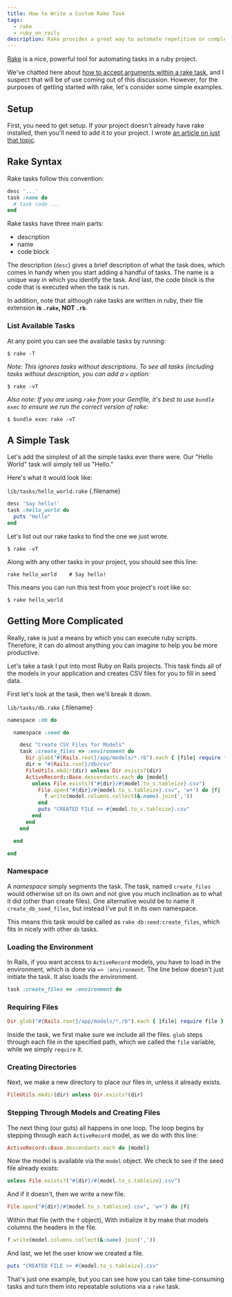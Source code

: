```yaml
---
title: How to Write a Custom Rake Task
tags:
  - rake
  - ruby_on_rails
description: Rake provides a great way to automate repetitive or complex tasks. Here's a look at creating a simple and a more complex task.
---
```


[Rake](https://github.com/ruby/rake) is a nice, powerful tool for automating tasks in a ruby project.

We've chatted here about [how to accept arguments within a rake task](/4-ways-to-pass-arguments-to-a-rake-task.html), and I suspect that will be of use coming out of this discussion. However, for the purposes of getting started with rake, let's consider some simple examples.

## Setup

First, you need to get setup. If your project doesn't already have rake installed, then you'll need to add it to your project. I wrote [an article on just that topic](/add-rake-to-any-project.html).

## Rake Syntax

Rake tasks follow this convention:

```ruby
desc '...'
task :name do
  # task code ...
end
```

Rake tasks have three main parts:

- description
- name
- code block

The description (`desc`) gives a brief description of what the task does, which comes in handy when you start adding a handful of tasks. The name is a unique way in which you identify the task. And last, the code block is the code that is executed when the task is run.

In addition, note that although rake tasks are written in ruby, their file extension **is `.rake`, NOT `.rb`**.

### List Available Tasks

At any point you can see the available tasks by running:

    $ rake -T

_Note: This ignores tasks without descriptions. To see all tasks (including tasks without description, you can add a `v` option:_

    $ rake -vT

_Also note: If you are using `rake` from your Gemfile, it's best to use `bundle exec` to ensure we run the correct version of rake:_

    $ bundle exec rake -vT

## A Simple Task

Let's add the simplest of all the simple tasks ever there were. Our "Hello World" task will simply tell us "Hello."

Here's what it would look like:

`lib/tasks/hello_world.rake` {.filename}

```ruby
desc 'Say hello!'
task :hello_world do
  puts "Hello"
end
```

Let's list out our rake tasks to find the one we just wrote.

    $ rake -vT

Along with any other tasks in your project, you should see this line:

    rake hello_world    # Say hello!

This means you can run this test from your project's root like so:

    $ rake hello_world

## Getting More Complicated

Really, rake is just a means by which you can execute ruby scripts. Therefore, it can do almost anything you can imagine to help you be more productive.

Let's take a task I put into most Ruby on Rails projects. This task finds all of the models in your application and creates CSV files for you to fill in seed data.

First let's look at the task, then we'll break it down.

`lib/tasks/db.rake` {.filename}

```ruby
namespace :db do

  namespace :seed do

    desc "Create CSV Files for Models"
    task :create_files => :environment do
      Dir.glob("#{Rails.root}/app/models/*.rb").each { |file| require file }
      dir = "#{Rails.root}/db/csv"
      FileUtils.mkdir(dir) unless Dir.exists?(dir)
      ActiveRecord::Base.descendants.each do |model|
        unless File.exists?("#{dir}/#{model.to_s.tableize}.csv")
          File.open("#{dir}/#{model.to_s.tableize}.csv", 'w+') do |f|
            f.write(model.columns.collect(&:name).join(','))
          end
          puts "CREATED FILE >> #{model.to_s.tableize}.csv"
        end
      end
    end

  end

end
```

### Namespace

A _namespace_ simply segments the task. The task, named `create_files` would otherwise sit on its own and not give you much inclination as to what it did (other than create files). One alternative would be to name it `create_db_seed_files`, but instead I've put it in its own namespace.

This means this task would be called as `rake db:seed:create_files`, which fits in nicely with other `db` tasks.

### Loading the Environment

In Rails, if you want access to `ActiveRecord` models, you have to load in the environment, which is done via `=> :environment`. The line below doesn't just initiate the task. It also loads the environment.

```ruby
task :create_files => :environment do
```

### Requiring Files

```ruby
Dir.glob("#{Rails.root}/app/models/*.rb").each { |file| require file }
```

Inside the task, we first make sure we include all the files. `glob` steps through each file in the specified path, which we called the `file` variable, while we simply `require` it.

### Creating Directories

Next, we make a new directory to place our files in, unless it already exists.

```ruby
FileUtils.mkdir(dir) unless Dir.exists?(dir)
```

### Stepping Through Models and Creating Files

The next thing (our guts) all happens in one loop. The loop begins by stepping through each `ActiveRecord` model, as we do with this line:

```ruby
ActiveRecord::Base.descendants.each do |model|
```

Now the model is available via the `model` object. We check to see if the seed file already exists:

```ruby
unless File.exists?("#{dir}/#{model.to_s.tableize}.csv")
```

And if it doesn't, then we write a new file.

```ruby
File.open("#{dir}/#{model.to_s.tableize}.csv", 'w+') do |f|
```

Within that file (with the `f` object), With initialize it by make that models columns the headers in the file.

```ruby
f.write(model.columns.collect(&:name).join(','))
```

And last, we let the user know we created a file.

```ruby
puts "CREATED FILE >> #{model.to_s.tableize}.csv"
```

That's just one example, but you can see how you can take time-consuming tasks and turn them into repeatable solutions via a `rake` task.
